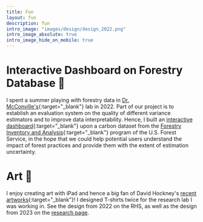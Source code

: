 ```yaml
---
title: Fun
layout: fun
description: fun
intro_image: "images/design/design_2022.png"
intro_image_absolute: true
intro_image_hide_on_mobile: true
---
```


# Interactive Dashboard on Forestry Database 🌳

I spent a summer playing with forestry data in [Dr. McConville's](http:///mcconville.rbind.io/){:target="_blank"} lab in 2022. Part of our project is to establish an evaluation system on the quality of different variance estimators and to improve data interpretability. Hence, I built an [interactive dashboard](https://kocyw6-jshang021.shinyapps.io/ShinyApps/){:target="_blank"} upon a carbon dataset from the [Forestry Inventory and Analysis](https://www.fia.fs.usda.gov/){:target="_blank"} program of the U.S. Forest Service, in the hope that we could help potential users understand the impact of forest practices and provide them with the extent of estimation uncertainty.


# Art 🎨

I enjoy creating art with iPad and hence a big fan of David Hockney's [recent artworks](https://www.hockney.com/index.php/works/digital/ipad){:target="_blank"}! I designed T-shirts twice for the research lab I was working in. See the design from 2022 on the RHS, as well as the design from 2023 on the [research page](https://jshang21.github.io/services/).
